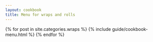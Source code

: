 ```yaml
---
layout: cookbook
title: Menu for wraps and rolls
---
```

<div class="container">
{% for post in site.categories.wraps %}
{% include guide/cookbook-menu.html %}
{% endfor %}
</div>